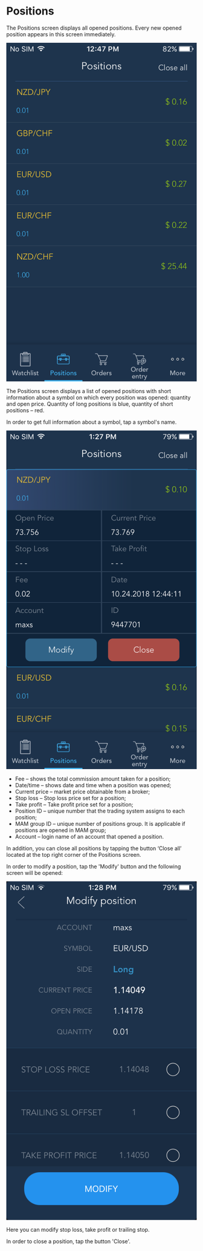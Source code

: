 # Positions

The Positions screen displays all opened positions. Every new opened position appears in this screen immediately.

![](../../../../.gitbook/assets/1.PNG)


The Positions screen displays a list of opened positions with short information about a symbol on which every position was opened: quantity and open price. Quantity of long positions is blue, quantity of short positions – red.

In order to get full information about a symbol, tap a symbol's name.

![](../../../../.gitbook/assets/2.PNG)

* Fee – shows the total commission amount taken for a position;
* Date/time – shows date and time when a position was opened;
* Current price – market price obtainable from a broker;
* Stop loss – Stop loss price set for a position;
* Take profit – Take profit price set for a position;
* Position ID – unique number that the trading system assigns to each position;
* MAM group ID – unique number of positions group. It is applicable if positions are opened in MAM group;
* Account – login name of an account that opened a position.

In addition, you can close all positions by tapping the button ‘Close all’ located at the top right corner of the Positions screen.

In order to modify a position, tap the 'Modify' button and the following screen will be opened:

![](../../../../.gitbook/assets/3.PNG)


Here you can modify stop loss, take profit or trailing stop.

In order to close a position, tap the button 'Close'.

